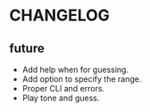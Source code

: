 # CHANGELOG

## future
- Add help when for guessing.
- Add option to specify the range.
- Proper CLI and errors.
- Play tone and guess.